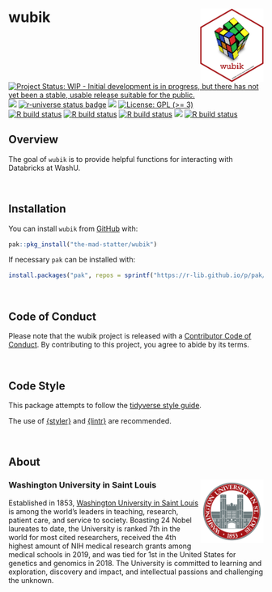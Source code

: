 
<!-- README.md is generated from README.Rmd. Please edit that file -->

# wubik <img src="man/figures/logo.png" align="right" width="125px" />

<!-- badges: start -->

[![Project Status: WIP - Initial development is in progress, but there
has not yet been a stable, usable release suitable for the
public.](https://www.repostatus.org/badges/latest/wip.svg)](https://www.repostatus.org/#wip)
[![](https://img.shields.io/badge/lifecycle-experimental-orange.svg)](https://lifecycle.r-lib.org/articles/stages.html#experimental)
[![r-universe status
badge](https://the-mad-statter.r-universe.dev/badges/wubik)](https://the-mad-statter.r-universe.dev/ui#package:wubik)
[![](https://img.shields.io/github/last-commit/the-mad-statter/wubik.svg)](https://github.com/the-mad-statter/wubik/commits/main)
[![License: GPL (\>=
3)](https://img.shields.io/badge/license-GPL%20(%3E=%203)-blue.svg)](https://cran.r-project.org/web/licenses/GPL%20(%3E=%203))
<br /> [![R build
status](https://github.com/the-mad-statter/wubik/workflows/Style/badge.svg)](https://github.com/the-mad-statter/wubik/actions)
[![R build
status](https://github.com/the-mad-statter/wubik/workflows/lint/badge.svg)](https://github.com/the-mad-statter/wubik/actions)
[![R build
status](https://github.com/the-mad-statter/wubik/workflows/test-coverage/badge.svg)](https://github.com/the-mad-statter/wubik/actions)
[![](https://codecov.io/gh/the-mad-statter/wubik/branch/main/graph/badge.svg)](https://codecov.io/gh/the-mad-statter/wubik)
[![R build
status](https://github.com/the-mad-statter/wubik/workflows/R-CMD-check/badge.svg)](https://github.com/the-mad-statter/wubik/actions)
<!-- badges: end -->

## Overview

The goal of `wubik` is to provide helpful functions for interacting with
Databricks at WashU.

<br />

## Installation

You can install `wubik` from
[GitHub](https://github.com/the-mad-statter/wubik) with:

``` r
pak::pkg_install("the-mad-statter/wubik")
```

If necessary `pak` can be installed with:

``` r
install.packages("pak", repos = sprintf("https://r-lib.github.io/p/pak/stable/%s/%s/%s", .Platform$pkgType, R.Version()$os, R.Version()$arch))
```

<br />

## Code of Conduct

Please note that the wubik project is released with a [Contributor Code
of
Conduct](https://contributor-covenant.org/version/2/0/CODE_OF_CONDUCT.html).
By contributing to this project, you agree to abide by its terms.

<br />

## Code Style

This package attempts to follow the [tidyverse style
guide](https://style.tidyverse.org/index.html).

The use of [{styler}](https://github.com/r-lib/styler) and
[{lintr}](https://github.com/r-lib/lintr) are recommended.

<br />

## About

### Washington University in Saint Louis <img src="man/figures/brookings_seal.png" align="right" width="125px"/>

Established in 1853, [Washington University in Saint
Louis](https://www.wustl.edu) is among the world’s leaders in teaching,
research, patient care, and service to society. Boasting 24 Nobel
laureates to date, the University is ranked 7th in the world for most
cited researchers, received the 4th highest amount of NIH medical
research grants among medical schools in 2019, and was tied for 1st in
the United States for genetics and genomics in 2018. The University is
committed to learning and exploration, discovery and impact, and
intellectual passions and challenging the unknown.
